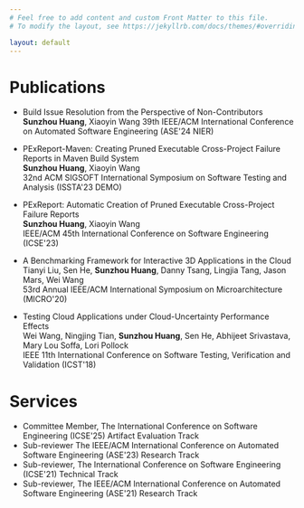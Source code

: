 ```yaml
---
# Feel free to add content and custom Front Matter to this file.
# To modify the layout, see https://jekyllrb.com/docs/themes/#overriding-theme-defaults

layout: default
---
```


# Publications
- Build Issue Resolution from the Perspective of Non-Contributors
**Sunzhou Huang**, Xiaoyin Wang
39th IEEE/ACM International Conference on Automated Software Engineering (ASE'24 NIER)

- PExReport-Maven: Creating Pruned Executable Cross-Project Failure Reports in Maven Build System  
**Sunzhou Huang**, Xiaoyin Wang  
32nd ACM SIGSOFT International Symposium on Software Testing and Analysis (ISSTA'23 DEMO)

- PExReport: Automatic Creation of Pruned Executable Cross-Project Failure Reports  
**Sunzhou Huang**, Xiaoyin Wang  
IEEE/ACM 45th International Conference on Software Engineering (ICSE'23)

- A Benchmarking Framework for Interactive 3D Applications in the Cloud  
Tianyi Liu, Sen He, **Sunzhou Huang**, Danny Tsang, Lingjia Tang, Jason Mars, Wei Wang  
53rd Annual IEEE/ACM International Symposium on Microarchitecture (MICRO'20)

- Testing Cloud Applications under Cloud-Uncertainty Performance Effects    
Wei Wang, Ningjing Tian, **Sunzhou Huang**, Sen He, Abhijeet Srivastava, Mary Lou Soffa, Lori Pollock  
IEEE 11th International Conference on Software Testing, Verification and Validation (ICST'18)

# Services
- Committee Member, The International Conference on Software Engineering (ICSE'25) Artifact Evaluation Track
- Sub-reviewer The IEEE/ACM International Conference on Automated Software Engineering (ASE'23) Research Track
- Sub-reviewer, The International Conference on Software Engineering (ICSE'21) Technical Track
- Sub-reviewer, The IEEE/ACM International Conference on Automated Software Engineering (ASE'21) Research Track
  
